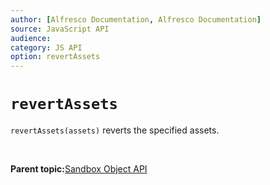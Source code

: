 ```yaml
---
author: [Alfresco Documentation, Alfresco Documentation]
source: JavaScript API
audience: 
category: JS API
option: revertAssets
---
```


# `revertAssets`

`revertAssets(assets)` reverts the specified assets.

 

**Parent topic:**[Sandbox Object API](../references/API-JS-Sandbox-Object.md)

